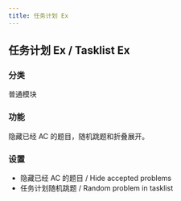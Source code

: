 ```yaml
---
title: 任务计划 Ex
---
```


## 任务计划 Ex / Tasklist Ex

### 分类

普通模块

### 功能

隐藏已经 AC 的题目，随机跳题和折叠展开。

### 设置

- 隐藏已经 AC 的题目 / Hide accepted problems
- 任务计划随机跳题 / Random problem in tasklist
